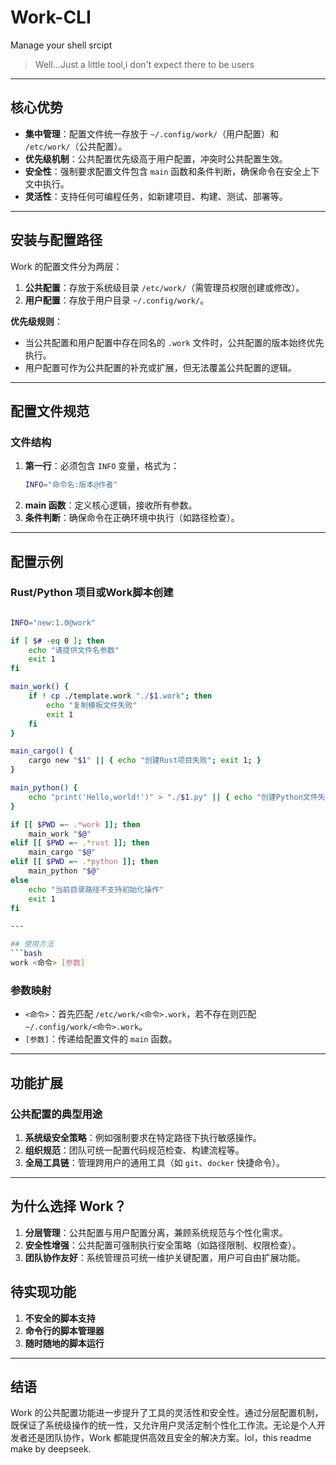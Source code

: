 # Work-CLI
Manage your shell srcipt
> Well...Just a little tool,i don't expect there to be users
---

## 核心优势
- **集中管理**：配置文件统一存放于 `~/.config/work/`（用户配置）和 `/etc/work/`（公共配置）。
- **优先级机制**：公共配置优先级高于用户配置，冲突时公共配置生效。
- **安全性**：强制要求配置文件包含 `main` 函数和条件判断，确保命令在安全上下文中执行。
- **灵活性**：支持任何可编程任务，如新建项目、构建、测试、部署等。

---

## 安装与配置路径
Work 的配置文件分为两层：
1. **公共配置**：存放于系统级目录 `/etc/work/`（需管理员权限创建或修改）。
2. **用户配置**：存放于用户目录 `~/.config/work/`。

**优先级规则**：
- 当公共配置和用户配置中存在同名的 `.work` 文件时，公共配置的版本始终优先执行。
- 用户配置可作为公共配置的补充或扩展，但无法覆盖公共配置的逻辑。

---

## 配置文件规范

### 文件结构
1. **第一行**：必须包含 `INFO` 变量，格式为：
   ```bash
   INFO="命令名:版本@作者"
   ```
2. **main 函数**：定义核心逻辑，接收所有参数。
3. **条件判断**：确保命令在正确环境中执行（如路径检查）。

---

## 配置示例
### Rust/Python 项目或Work脚本创建
```bash

INFO="new:1.0@work"

if [ $# -eq 0 ]; then
    echo "请提供文件名参数"
    exit 1
fi

main_work() {
    if ! cp ./template.work "./$1.work"; then
        echo "复制模板文件失败"
        exit 1
    fi
}

main_cargo() {
    cargo new "$1" || { echo "创建Rust项目失败"; exit 1; }
}

main_python() {
    echo "print('Hello,world!')" > "./$1.py" || { echo "创建Python文件失败"; exit 1; }
}

if [[ $PWD =~ .*work ]]; then
    main_work "$@"
elif [[ $PWD =~ .*rust ]]; then
    main_cargo "$@"
elif [[ $PWD =~ .*python ]]; then
    main_python "$@"
else
    echo "当前目录路径不支持初始化操作"
    exit 1
fi

---

## 使用方法
```bash
work <命令> [参数]
```

### 参数映射
- `<命令>`：首先匹配 `/etc/work/<命令>.work`，若不存在则匹配 `~/.config/work/<命令>.work`。
- `[参数]`：传递给配置文件的 `main` 函数。

---

## 功能扩展

### 公共配置的典型用途
1. **系统级安全策略**：例如强制要求在特定路径下执行敏感操作。
2. **组织规范**：团队可统一配置代码规范检查、构建流程等。
3. **全局工具链**：管理跨用户的通用工具（如 `git`、`docker` 快捷命令）。

---

## 为什么选择 Work？
1. **分层管理**：公共配置与用户配置分离，兼顾系统规范与个性化需求。
2. **安全性增强**：公共配置可强制执行安全策略（如路径限制、权限检查）。
3. **团队协作友好**：系统管理员可统一维护关键配置，用户可自由扩展功能。


## 待实现功能
1. **不安全的脚本支持**
2. **命令行的脚本管理器**
3. **随时随地的脚本运行**

---

## 结语
Work 的公共配置功能进一步提升了工具的灵活性和安全性。通过分层配置机制，既保证了系统级操作的统一性，又允许用户灵活定制个性化工作流。无论是个人开发者还是团队协作，Work 都能提供高效且安全的解决方案。lol，this readme make by deepseek.
